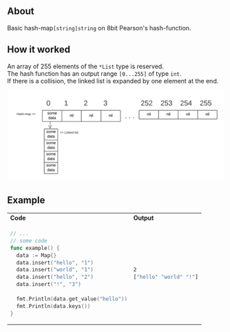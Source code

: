 ## **About**
Basic hash-map```[string]string``` on 8bit Pearson's hash-function.

## **How it worked**
An array of 255 elements of the ```*List``` type is reserved. <br>
The hash function has an output range ```[0...255]``` of type ```int```. <br>
If there is a collision, the linked list is expanded by one element at the end. 

![Has map structure](images/map.png)


## **Example**
<table>
  <tr>
    <td> <b>Code</b> </td><td> <b>Output</b> </td>
  </tr>
  <tr>
  <td>

```go
// ...
// some code
func example() {
  data := Map{}
  data.insert("hello", "1")
  data.insert("world", "1")
  data.insert("hello", "2")
  data.insert("!", "3")

  fmt.Println(data.get_value("hello"))
  fmt.Println(data.keys())
}
```
  </td>
  <td>

  ```bash
2
["hello" "world" "!"]
```
  </td>
  </tr>
</table>

